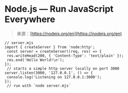 <!--yml
category: 未分类
date: 2024-05-29 12:29:17
-->

# Node.js — Run JavaScript Everywhere

> 来源：[https://nodejs.org/en](https://nodejs.org/en)

```
// server.mjs
import { createServer } from 'node:http';
 const server = createServer((req, res) => {
 res.writeHead(200, { 'Content-Type': 'text/plain' });
 res.end('Hello World!\n');
});
 // starts a simple http server locally on port 3000
server.listen(3000, '127.0.0.1', () => {
 console.log('Listening on 127.0.0.1:3000');
});
 // run with `node server.mjs` 
```